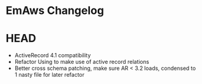 EmAws Changelog
=====================

HEAD
=======
- ActiveRecord 4.1 compatibility
- Refactor Using to make use of active record relations
- Better cross schema patching, make sure AR < 3.2 loads, condensed to 1 nasty file for later refactor